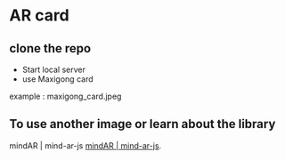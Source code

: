 # AR card

## clone the repo

-   Start local server
-   use Maxigong card

example : maxigong_card.jpeg

## To use another image or learn about the library

mindAR | mind-ar-js
[mindAR | mind-ar-js](https://hiukim.github.io/mind-ar-js-doc/).
